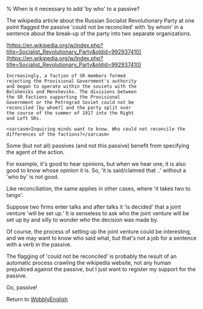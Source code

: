 % When is it necessary to add 'by who' to a passive?

The wikipedia article about the Russian Socialist Revolutionary Party at one point flagged the passive 'could not be reconciled' with 'by whom' in a sentence about the break-up of the party into two separate organizations.

[https://en.wikipedia.org/w/index.php?title=Socialist_Revolutionary_Party&oldid=992937410](https://en.wikipedia.org/w/index.php?title=Socialist_Revolutionary_Party&oldid=992937410)

	Increasingly, a faction of SR members formed
	rejecting the Provisional Government's authority
	and began to operate within the soviets with the
	Bolsheviks and Mensheviks. The divisions between
	the SR factions supporting the Provisional
	Government or the Petrograd Soviet could not be
	reconciled [by whom?] and the party split over
	the course of the summer of 1917 into the Right
	and Left SRs.

`<sarcasm>Inquiring minds want to know. Who could not reconcile the differences of the factions?</sarcasm>`

Some (but not all) passives (and not this passive) benefit from specifying the agent of the action.

For example, it's good to hear opinions, but when we hear one, it is also good to know whose opinion it is. So, 'it is said/claimed that ..' without a 'who by' is not good.

Like reconciliation, the same applies in other cases, where 'it takes two to tango'.

Suppose two firms enter talks and after talks it 'is decided' that a joint venture 'will be set up.' It is senseless to ask who the joint venture will be set up by and silly to wonder who the decision was made by.

Of course, the process of setting up the joint venture could be interesting, and we may want to know who said what, but that's not a job for a sentence with a verb in the passive.

The flagging of 'could not be reconciled' is probably the result of an automatic process crawling the wikipedia website, not any human prejudiced against the passive, but I just want to register my support for the passive. 

Go, passive!

Return to [WobblyEnglish](WobblyEnglish.html)
